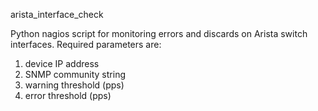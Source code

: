 arista_interface_check

Python nagios script for monitoring errors and discards on Arista switch interfaces.
Required parameters are:
1) device IP address
2) SNMP community string
3) warning threshold (pps)
4) error threshold (pps)
